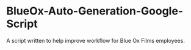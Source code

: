 # BlueOx-Auto-Generation-Google-Script
A script written to help improve workflow for Blue Ox Films employees.
